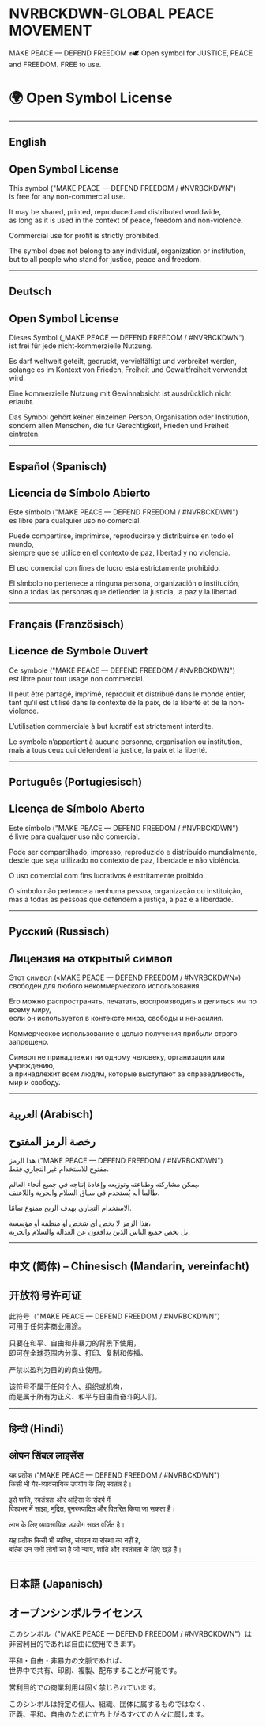 # NVRBCKDWN-GLOBAL PEACE MOVEMENT
MAKE PEACE — DEFEND FREEDOM ✊🕊️ Open symbol for JUSTICE, PEACE and FREEDOM. FREE to use.

# 🌍 Open Symbol License
---

## English
Open Symbol License  
-------------------  
This symbol ("MAKE PEACE — DEFEND FREEDOM / #NVRBCKDWN")  
is free for any non-commercial use.  

It may be shared, printed, reproduced and distributed worldwide,  
as long as it is used in the context of peace, freedom and non-violence.  

Commercial use for profit is strictly prohibited.  

The symbol does not belong to any individual, organization or institution,  
but to all people who stand for justice, peace and freedom.  

---

## Deutsch
Open Symbol License  
-------------------  
Dieses Symbol („MAKE PEACE — DEFEND FREEDOM / #NVRBCKDWN“)  
ist frei für jede nicht-kommerzielle Nutzung.  

Es darf weltweit geteilt, gedruckt, vervielfältigt und verbreitet werden,  
solange es im Kontext von Frieden, Freiheit und Gewaltfreiheit verwendet wird.  

Eine kommerzielle Nutzung mit Gewinnabsicht ist ausdrücklich nicht erlaubt.  

Das Symbol gehört keiner einzelnen Person, Organisation oder Institution,  
sondern allen Menschen, die für Gerechtigkeit, Frieden und Freiheit eintreten.  


---

## Español (Spanisch)
Licencia de Símbolo Abierto  
---------------------------  
Este símbolo ("MAKE PEACE — DEFEND FREEDOM / #NVRBCKDWN")  
es libre para cualquier uso no comercial.  

Puede compartirse, imprimirse, reproducirse y distribuirse en todo el mundo,  
siempre que se utilice en el contexto de paz, libertad y no violencia.  

El uso comercial con fines de lucro está estrictamente prohibido.  

El símbolo no pertenece a ninguna persona, organización o institución,  
sino a todas las personas que defienden la justicia, la paz y la libertad.  

---

## Français (Französisch)
Licence de Symbole Ouvert  
-------------------------  
Ce symbole ("MAKE PEACE — DEFEND FREEDOM / #NVRBCKDWN")  
est libre pour tout usage non commercial.  

Il peut être partagé, imprimé, reproduit et distribué dans le monde entier,  
tant qu’il est utilisé dans le contexte de la paix, de la liberté et de la non-violence.  

L’utilisation commerciale à but lucratif est strictement interdite.  

Le symbole n’appartient à aucune personne, organisation ou institution,  
mais à tous ceux qui défendent la justice, la paix et la liberté.  

---

## Português (Portugiesisch)
Licença de Símbolo Aberto  
-------------------------  
Este símbolo ("MAKE PEACE — DEFEND FREEDOM / #NVRBCKDWN")  
é livre para qualquer uso não comercial.  

Pode ser compartilhado, impresso, reproduzido e distribuído mundialmente,  
desde que seja utilizado no contexto de paz, liberdade e não violência.  

O uso comercial com fins lucrativos é estritamente proibido.  

O símbolo não pertence a nenhuma pessoa, organização ou instituição,  
mas a todas as pessoas que defendem a justiça, a paz e a liberdade.  

---

## Русский (Russisch)
Лицензия на открытый символ  
----------------------------  
Этот символ («MAKE PEACE — DEFEND FREEDOM / #NVRBCKDWN»)  
свободен для любого некоммерческого использования.  

Его можно распространять, печатать, воспроизводить и делиться им по всему миру,  
если он используется в контексте мира, свободы и ненасилия.  

Коммерческое использование с целью получения прибыли строго запрещено.  

Символ не принадлежит ни одному человеку, организации или учреждению,  
а принадлежит всем людям, которые выступают за справедливость, мир и свободу.  

---

## العربية (Arabisch)
رخصة الرمز المفتوح  
-------------------  
هذا الرمز ("MAKE PEACE — DEFEND FREEDOM / #NVRBCKDWN")  
مفتوح للاستخدام غير التجاري فقط.  

يمكن مشاركته وطباعته وتوزيعه وإعادة إنتاجه في جميع أنحاء العالم،  
طالما أنه يُستخدم في سياق السلام والحرية واللاعنف.  

الاستخدام التجاري بهدف الربح ممنوع تمامًا.  

هذا الرمز لا يخص أي شخص أو منظمة أو مؤسسة،  
بل يخص جميع الناس الذين يدافعون عن العدالة والسلام والحرية.  

---

## 中文 (简体) – Chinesisch (Mandarin, vereinfacht)
开放符号许可证  
---------------  
此符号（"MAKE PEACE — DEFEND FREEDOM / #NVRBCKDWN"）  
可用于任何非商业用途。  

只要在和平、自由和非暴力的背景下使用，  
即可在全球范围内分享、打印、复制和传播。  

严禁以盈利为目的的商业使用。  

该符号不属于任何个人、组织或机构，  
而是属于所有为正义、和平与自由而奋斗的人们。  

---

## हिन्दी (Hindi)
ओपन सिंबल लाइसेंस  
-------------------  
यह प्रतीक ("MAKE PEACE — DEFEND FREEDOM / #NVRBCKDWN")  
किसी भी गैर-व्यावसायिक उपयोग के लिए स्वतंत्र है।  

इसे शांति, स्वतंत्रता और अहिंसा के संदर्भ में  
विश्वभर में साझा, मुद्रित, पुनरुत्पादित और वितरित किया जा सकता है।  

लाभ के लिए व्यावसायिक उपयोग सख्त वर्जित है।  

यह प्रतीक किसी भी व्यक्ति, संगठन या संस्था का नहीं है,  
बल्कि उन सभी लोगों का है जो न्याय, शांति और स्वतंत्रता के लिए खड़े हैं।  

---

## 日本語 (Japanisch)
オープンシンボルライセンス  
----------------------------  
このシンボル（"MAKE PEACE — DEFEND FREEDOM / #NVRBCKDWN"）は  
非営利目的であれば自由に使用できます。  

平和・自由・非暴力の文脈であれば、  
世界中で共有、印刷、複製、配布することが可能です。  

営利目的での商業利用は固く禁じられています。  

このシンボルは特定の個人、組織、団体に属するものではなく、  
正義、平和、自由のために立ち上がるすべての人々に属します。  
